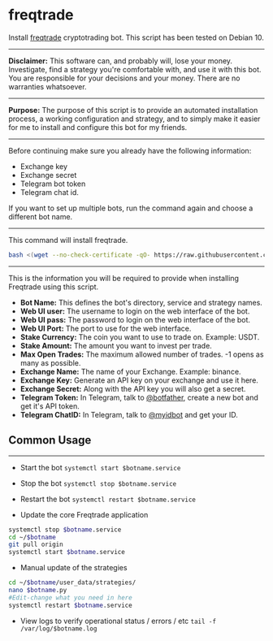 # freqtrade

Install [freqtrade](https://github.com/freqtrade/freqtrade) cryptotrading bot. This script has been tested on Debian 10.

---

**Disclaimer:** This software can, and probably will, lose your money. Investigate, find a strategy you're comfortable with, and use it with this bot. You are responsible for your decisions and your money. There are no warranties whatsoever.

---

**Purpose:** The purpose of this script is to provide an automated installation process, a working configuration and strategy, and to simply make it easier for me to install and configure this bot for my friends.

---

Before continuing make sure you already have the following information:

- Exchange key
- Exchange secret
- Telegram bot token
- Telegram chat id.

If you want to set up multiple bots, run the command again and choose a different bot name.

---

This command will install freqtrade.

```bash
bash <(wget --no-check-certificate -qO- https://raw.githubusercontent.com/aristosv/freqtrade/main/freqtrade)
```

---

This is the information you will be required to provide when installing Freqtrade using this script.

- **Bot Name:** This defines the bot's directory, service and strategy names.
- **Web UI user:** The username to login on the web interface of the bot.
- **Web UI pass:** The password to login on the web interface of the bot.
- **Web UI Port:** The port to use for the web interface.
- **Stake Currency:** The coin you want to use to trade on. Example: USDT.
- **Stake Amount:** The amount you want to invest per trade.
- **Max Open Trades:** The maximum allowed number of trades. -1 opens as many as possible.
- **Exchange Name:** The name of your Exchange. Example: binance.
- **Exchange Key:** Generate an API key on your exchange and use it here.
- **Exchange Secret:** Along with the API key you will also get a secret.
- **Telegram Token:** In Telegram, talk to [@botfather](https://t.me/BotFather), create a new bot and get it's API token.
- **Telegram ChatID:** In Telegram, talk to [@myidbot](https://t.me/myidbot) and get your ID.

## Common Usage

---

- Start the bot
```systemctl start $botname.service```

- Stop the bot
```systemctl stop $botname.service```

- Restart the bot
```systemctl restart $botname.service```

- Update the core Freqtrade application

```bash
systemctl stop $botname.service
cd ~/$botname
git pull origin
systemctl start $botname.service
```

- Manual update of the strategies
  
```bash
cd ~/$botname/user_data/strategies/
nano $botname.py
#Edit-change what you need in here
systemctl restart $botname.service
```

- View logs to verify operational status / errors / etc
```tail -f /var/log/$botname.log```
